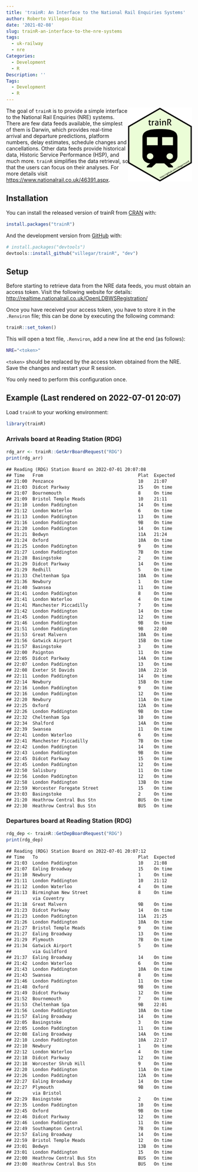```yaml
---
title: 'trainR: An Interface to the National Rail Enquiries Systems'
author: Roberto Villegas-Diaz
date: '2021-02-08'
slug: trainR-an-interface-to-the-nre-systems
tags:
  - uk-railway
  - nre
Categories:
  - Development
  - R
Description: ''
Tags:
  - Development
  - R
---
```


<img src="https://raw.githubusercontent.com/villegar/trainR/main/inst/images/logo.png" alt="logo" align="right" height=200px/>

The goal of `trainR` is to provide a simple interface to the 
National Rail Enquiries (NRE) systems. There are few data feeds 
available, the simplest of them is Darwin, which provides real-time 
arrival and departure predictions, platform numbers, delay estimates, 
schedule changes and cancellations. Other data feeds provide historical 
data, Historic Service Performance (HSP), and much more. `trainR` 
simplifies the data retrieval, so that the users can focus on their 
analyses. For more details visit 
https://www.nationalrail.co.uk/46391.aspx.

## Installation

You can install the released version of trainR from [CRAN](https://CRAN.R-project.org) with:

``` r
install.packages("trainR")
```

And the development version from [GitHub](https://github.com/) with:

``` r
# install.packages("devtools")
devtools::install_github("villegar/trainR", "dev")
```

## Setup
Before starting to retrieve data from the NRE data feeds, you must obtain an access token. 
Visit the following website for details: http://realtime.nationalrail.co.uk/OpenLDBWSRegistration/

Once you have received your access token, you have to store it in the `.Renviron` file; this can be 
done by executing the following command:


```r
trainR::set_token()
```

This will open a text file, `.Renviron`, add a new line at the end (as follows):

```bash
NRE="<token>"
```

`<token>` should be replaced by the access token obtained from the NRE. Save the changes and restart 
your R session.

You only need to perform this configuration once.

## Example (Last rendered on 2022-07-01 20:07)

Load `trainR` to your working environment:

```r
library(trainR)
```

### Arrivals board at Reading Station (RDG)


```r
rdg_arr <- trainR::GetArrBoardRequest("RDG")
print(rdg_arr)
```

```
## Reading (RDG) Station Board on 2022-07-01 20:07:08
## Time   From                                    Plat  Expected
## 21:00  Penzance                                10    21:07
## 21:03  Didcot Parkway                          15    On time
## 21:07  Bournemouth                             8     On time
## 21:09  Bristol Temple Meads                    10    21:11
## 21:10  London Paddington                       14    On time
## 21:12  London Waterloo                         6     On time
## 21:13  London Paddington                       13    On time
## 21:16  London Paddington                       9B    On time
## 21:20  London Paddington                       14    On time
## 21:21  Bedwyn                                  11A   21:24
## 21:24  Oxford                                  10A   On time
## 21:25  London Paddington                       9     On time
## 21:27  London Paddington                       7B    On time
## 21:28  Basingstoke                             2     On time
## 21:29  Didcot Parkway                          14    On time
## 21:29  Redhill                                 5     On time
## 21:33  Cheltenham Spa                          10A   On time
## 21:36  Newbury                                 1     On time
## 21:40  Swansea                                 11    On time
## 21:41  London Paddington                       8     On time
## 21:41  London Waterloo                         4     On time
## 21:41  Manchester Piccadilly                   7     On time
## 21:42  London Paddington                       14    On time
## 21:45  London Paddington                       12    On time
## 21:46  London Paddington                       9B    On time
## 21:51  London Paddington                       9B    22:00
## 21:53  Great Malvern                           10A   On time
## 21:56  Gatwick Airport                         15B   On time
## 21:57  Basingstoke                             3     On time
## 22:00  Paignton                                11    On time
## 22:05  Didcot Parkway                          14A   On time
## 22:07  London Paddington                       13    On time
## 22:08  Exeter St Davids                        10A   22:16
## 22:11  London Paddington                       14    On time
## 22:14  Newbury                                 15B   On time
## 22:16  London Paddington                       9     On time
## 22:16  London Paddington                       12    On time
## 22:20  Newbury                                 11A   On time
## 22:25  Oxford                                  12A   On time
## 22:26  London Paddington                       9B    On time
## 22:32  Cheltenham Spa                          10    On time
## 22:34  Shalford                                14A   On time
## 22:39  Swansea                                 11    On time
## 22:41  London Waterloo                         6     On time
## 22:41  Manchester Piccadilly                   7B    On time
## 22:42  London Paddington                       14    On time
## 22:43  London Paddington                       9B    On time
## 22:45  Didcot Parkway                          15    On time
## 22:45  London Paddington                       12    On time
## 22:50  Salisbury                               11    On time
## 22:56  London Paddington                       12    On time
## 22:58  London Paddington                       13B   On time
## 22:59  Worcester Foregate Street               15    On time
## 23:03  Basingstoke                             2     On time
## 21:20  Heathrow Central Bus Stn                BUS   On time
## 22:30  Heathrow Central Bus Stn                BUS   On time
```

### Departures board at Reading Station (RDG)


```r
rdg_dep <- trainR::GetDepBoardRequest("RDG")
print(rdg_dep)
```

```
## Reading (RDG) Station Board on 2022-07-01 20:07:12
## Time   To                                      Plat  Expected
## 21:03  London Paddington                       10    21:08
## 21:07  Ealing Broadway                         15    On time
## 21:10  Newbury                                 1     On time
## 21:11  London Paddington                       10    21:12
## 21:12  London Waterloo                         4     On time
## 21:13  Birmingham New Street                   8     On time
##        via Coventry                            
## 21:18  Great Malvern                           9B    On time
## 21:23  Didcot Parkway                          14    On time
## 21:23  London Paddington                       11A   21:25
## 21:26  London Paddington                       10A   On time
## 21:27  Bristol Temple Meads                    9     On time
## 21:27  Ealing Broadway                         13    On time
## 21:29  Plymouth                                7B    On time
## 21:34  Gatwick Airport                         5     On time
##        via Guildford                           
## 21:37  Ealing Broadway                         14    On time
## 21:42  London Waterloo                         6     On time
## 21:43  London Paddington                       10A   On time
## 21:43  Swansea                                 8     On time
## 21:46  London Paddington                       11    On time
## 21:48  Oxford                                  9B    On time
## 21:49  Didcot Parkway                          12    On time
## 21:52  Bournemouth                             7     On time
## 21:53  Cheltenham Spa                          9B    22:01
## 21:56  London Paddington                       10A   On time
## 21:57  Ealing Broadway                         14    On time
## 22:05  Basingstoke                             3     On time
## 22:05  London Paddington                       11    On time
## 22:08  Ealing Broadway                         14A   On time
## 22:10  London Paddington                       10A   22:17
## 22:10  Newbury                                 1     On time
## 22:12  London Waterloo                         4     On time
## 22:18  Didcot Parkway                          12    On time
## 22:18  Worcester Shrub Hill                    9     On time
## 22:20  London Paddington                       11A   On time
## 22:26  London Paddington                       12A   On time
## 22:27  Ealing Broadway                         14    On time
## 22:27  Plymouth                                9B    On time
##        via Bristol                             
## 22:29  Basingstoke                             2     On time
## 22:35  London Paddington                       10    On time
## 22:45  Oxford                                  9B    On time
## 22:46  Didcot Parkway                          12    On time
## 22:46  London Paddington                       11    On time
## 22:49  Southampton Central                     7B    On time
## 22:57  Ealing Broadway                         14    On time
## 22:59  Bristol Temple Meads                    12    On time
## 23:01  Bedwyn                                  13B   On time
## 23:01  London Paddington                       15    On time
## 22:00  Heathrow Central Bus Stn                BUS   On time
## 23:00  Heathrow Central Bus Stn                BUS   On time
```
